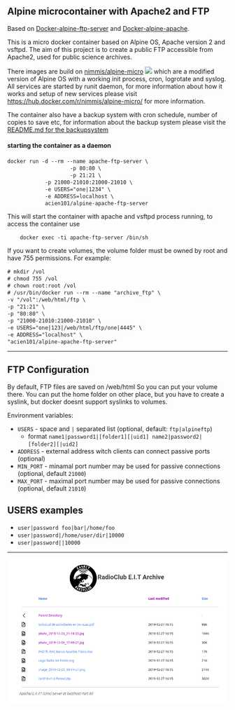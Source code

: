 ## Alpine microcontainer with Apache2 and FTP

Based on [Docker-alpine-ftp-server](https://github.com/delfer/docker-alpine-ftp-server) and [Docker-alpine-apache](https://github.com/nimmis/docker-alpine-apache).

This is a micro docker container based on Alpine OS, Apache version 2 and vsftpd. The aim of this project is to create a public FTP accessible from Apache2, used for public science archives.

There images are build on [nimmis/alpine-micro](https://hub.docker.com/r/nimmis/alpine-micro/) ![](https://images.microbadger.com/badges/image/nimmis/alpine-micro.svg) which are a modified version of Alpine OS with a working init process, cron, logrotate  and syslog. All services are started by runit daemon, for more information about how it works and setup of new services please visit <https://hub.docker.com/r/nimmis/alpine-micro/> for more information.

The container also have a backup system with cron schedule, number of copies to save etc, for information about the backup system please visit the [README.md for the backupsystem](https://github.com/nimmis/backup/blob/master/README.md)


#### starting the container as a daemon

```
docker run -d --rm --name apache-ftp-server \
					-p 80:80 \
					-p 21:21 \
	        -p 21000-21010:21000-21010 \
	        -e USERS="one|1234" \
	        -e ADDRESS=localhost \
	        acien101/alpine-apache-ftp-server
```

This will start the container with apache and vsftpd process running, to access the container use

```
	docker exec -ti apache-ftp-server /bin/sh
```



If you want to create volumes, the volume folder must be owned by root and have 755 permissions. For example:

```
# mkdir /vol
# chmod 755 /vol
# chown root:root /vol
# /usr/bin/docker run --rm --name "archive_ftp" \
-v "/vol":/web/html/ftp \
-p "21:21" \
-p "80:80" \
-p "21000-21010:21000-21010" \
-e USERS="one|123|/web/html/ftp/one|4445" \
-e ADDRESS="localhost" \
"acien101/alpine-apache-ftp-server"

```
---

## FTP Configuration

By default, FTP files are saved on /web/html So you can put your volume there. You can put the home folder on other place, but you have to create a syslink, but docker doesnt support syslinks to volumes.

Environment variables:
- `USERS` - space and `|` separated list (optional, default: `ftp|alpineftp`)
  - format `name1|password1|[folder1][|uid1] name2|password2|[folder2][|uid2]`
- `ADDRESS` - external address witch clients can connect passive ports (optional)
- `MIN_PORT` - minamal port number may be used for passive connections (optional, default `21000`)
- `MAX_PORT` - maximal port number may be used for passive connections (optional, default `21010`)

## USERS examples

- `user|password foo|bar|/home/foo`
- `user|password|/home/user/dir|10000`
- `user|password||10000`

---

![](./images/screenshot.png)

